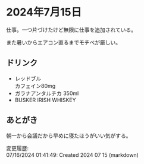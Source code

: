 # 2024年7月15日

仕事。一つ片づけたけど無限に仕事を追加されている。

また暑いからエアコン直るまでモチベが厳しい。

## ドリンク

- レッドブル  
カフェイン80mg
- ガラナアンタルチカ 350ml
- BUSKER IRISH WHISKEY

## あとがき

朝一から会議だから早めに寝たほうがいい気がする。

変更履歴:  
07/16/2024 01:41:49: Created 2024 07 15 (markdown)  

